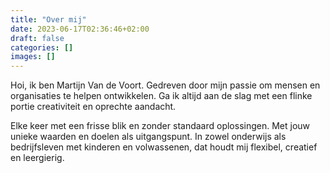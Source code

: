 ```yaml
---
title: "Over mij"
date: 2023-06-17T02:36:46+02:00
draft: false
categories: []
images: []
---
```


Hoi, ik ben Martijn Van de Voort. Gedreven door mijn passie om mensen en organisaties te helpen ontwikkelen. Ga ik altijd aan de slag met een flinke portie creativiteit en oprechte aandacht.

Elke keer met een frisse blik en zonder standaard oplossingen. Met jouw unieke waarden en doelen als uitgangspunt. In zowel onderwijs als bedrijfsleven met kinderen en volwassenen, dat houdt mij flexibel, creatief en leergierig.
